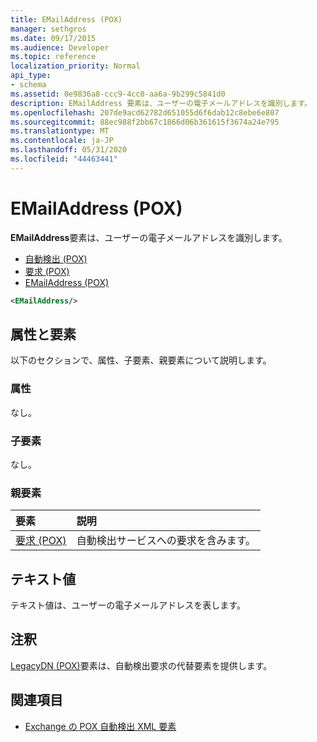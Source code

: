 ```yaml
---
title: EMailAddress (POX)
manager: sethgros
ms.date: 09/17/2015
ms.audience: Developer
ms.topic: reference
localization_priority: Normal
api_type:
- schema
ms.assetid: 0e9836a8-ccc9-4cc0-aa6a-9b299c5841d0
description: EMailAddress 要素は、ユーザーの電子メールアドレスを識別します。
ms.openlocfilehash: 207de9acd62782d651055d6f6dab12c8ebe6e807
ms.sourcegitcommit: 88ec988f2bb67c1866d06b361615f3674a24e795
ms.translationtype: MT
ms.contentlocale: ja-JP
ms.lasthandoff: 05/31/2020
ms.locfileid: "44463441"
---
```

# <a name="emailaddress-pox"></a>EMailAddress (POX)

**EMailAddress**要素は、ユーザーの電子メールアドレスを識別します。 
  
- [自動検出 (POX)](autodiscover-pox.md) 
- [要求 (POX)](request-pox.md) 
- [EMailAddress (POX)](emailaddress-pox.md)
  
```xml
<EMailAddress/>
```

## <a name="attributes-and-elements"></a>属性と要素

以下のセクションで、属性、子要素、親要素について説明します。
  
### <a name="attributes"></a>属性

なし。
  
### <a name="child-elements"></a>子要素

なし。
  
### <a name="parent-elements"></a>親要素

|**要素**|**説明**|
|:-----|:-----|
|[要求 (POX)](request-pox.md) <br/> |自動検出サービスへの要求を含みます。  <br/> |
   
## <a name="text-value"></a>テキスト値

テキスト値は、ユーザーの電子メールアドレスを表します。
  
## <a name="remarks"></a>注釈

[LegacyDN (POX)](legacydn-pox.md)要素は、自動検出要求の代替要素を提供します。 
  
## <a name="see-also"></a>関連項目

- [Exchange の POX 自動検出 XML 要素](pox-autodiscover-xml-elements-for-exchange.md)

